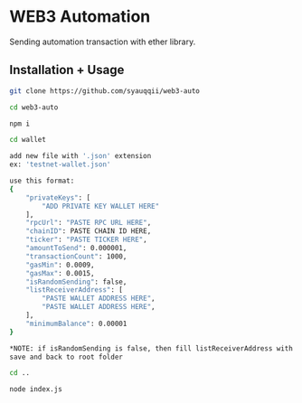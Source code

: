 
# WEB3 Automation

Sending automation transaction with ether library.

## Installation + Usage
```bash
git clone https://github.com/syauqqii/web3-auto
```

```bash
cd web3-auto
```

```bash
npm i
```

```bash
cd wallet
```

```bash
add new file with '.json' extension
ex: 'testnet-wallet.json'

use this format:
{
    "privateKeys": [
        "ADD PRIVATE KEY WALLET HERE"
    ],
    "rpcUrl": "PASTE RPC URL HERE",
    "chainID": PASTE CHAIN ID HERE,
    "ticker": "PASTE TICKER HERE",
    "amountToSend": 0.000001,
    "transactionCount": 1000,
    "gasMin": 0.0009,
    "gasMax": 0.0015,
    "isRandomSending": false,
    "listReceiverAddress": [
        "PASTE WALLET ADDRESS HERE",
        "PASTE WALLET ADDRESS HERE",
    ],
    "minimumBalance": 0.00001
}

*NOTE: if isRandomSending is false, then fill listReceiverAddress with ur address or random VALID address
save and back to root folder
```

```bash
cd ..
```

```bash
node index.js
```
